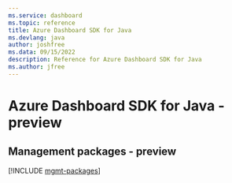 ```yaml
---
ms.service: dashboard
ms.topic: reference
title: Azure Dashboard SDK for Java
ms.devlang: java
author: joshfree
ms.data: 09/15/2022
description: Reference for Azure Dashboard SDK for Java
ms.author: jfree
---
```

# Azure Dashboard SDK for Java - preview

## Management packages - preview
[!INCLUDE [mgmt-packages](dashboard-mgmt-index.md)]